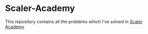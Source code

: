 # Scaler-Academy

This repository contains all the problems which I've solved in [Scaler Academy](https://www.scaler.com/academy/mentee-dashboard/)
